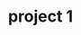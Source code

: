 ---
layout: page
title: project 1
description: a project with a background image
img: assets/img/12.jpg
importance: 1
category: work

---